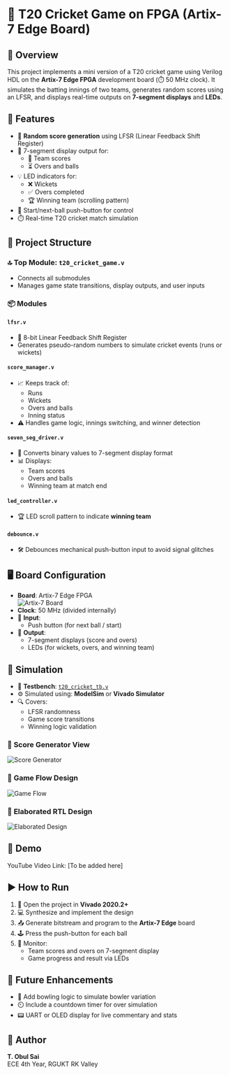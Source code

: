 # 🏏 T20 Cricket Game on FPGA (Artix-7 Edge Board)

## 📘 Overview

This project implements a mini version of a T20 cricket game using Verilog HDL on the **Artix-7 Edge FPGA** development board (⏱️ 50 MHz clock). It simulates the batting innings of two teams, generates random scores using an LFSR, and displays real-time outputs on **7-segment displays** and **LEDs**.

## 🎯 Features

- 🔁 **Random score generation** using LFSR (Linear Feedback Shift Register)
- 🔢 7-segment display output for:
  - 🏏 Team scores
  - ⏳ Overs and balls
- 💡 LED indicators for:
  - ❌ Wickets
  - ✅ Overs completed
  - 🏆 Winning team (scrolling pattern)
- 🔘 Start/next-ball push-button for control
- ⏱️ Real-time T20 cricket match simulation

## 🧩 Project Structure

### 🔝 Top Module: `t20_cricket_game.v`
- Connects all submodules
- Manages game state transitions, display outputs, and user inputs

### 📦 Modules

#### `lfsr.v`
- 🔄 8-bit Linear Feedback Shift Register
- Generates pseudo-random numbers to simulate cricket events (runs or wickets)

#### `score_manager.v`
- 📈 Keeps track of:
  - Runs
  - Wickets
  - Overs and balls
  - Inning status
- ⚠️ Handles game logic, innings switching, and winner detection

#### `seven_seg_driver.v`
- 🧮 Converts binary values to 7-segment display format
- 📊 Displays:
  - Team scores
  - Overs and balls
  - Winning team at match end

#### `led_controller.v`
- 🏆 LED scroll pattern to indicate **winning team**

#### `debounce.v`
- 🛠️ Debounces mechanical push-button input to avoid signal glitches

## 🖥️ Board Configuration

- **Board**: Artix-7 Edge FPGA  
  ![Artix-7 Board](https://github.com/obulsai/T20-CRICKET/blob/8b2a1465714110bac0d39ab138085ff546a4b080/implementation/EDGE_FPGA.jpeg)
- **Clock**: 50 MHz (divided internally)
- 🔘 **Input**:
  - Push button (for next ball / start)
- 🔢 **Output**:
  - 7-segment displays (score and overs)
  - LEDs (for wickets, overs, and winning team)

## 🧪 Simulation

- 🧾 **Testbench**: [`t20_cricket_tb.v`](https://github.com/obulsai/T20-CRICKET/blob/5330869aa6c7453d9851506dabc6b8fa8f53aea7/t20_cricket_tb.v)
- ⚙️ Simulated using: **ModelSim** or **Vivado Simulator**
- 🔍 Covers:
  - LFSR randomness
  - Game score transitions
  - Winning logic validation

### 📸 **Score Generator View**
![Score Generator](https://github.com/obulsai/T20-CRICKET/blob/303cb4524ee5b088c3775852c67f4e71efba9269/implementation/2_score_generate.jpeg)

### 📸 **Game Flow Design**
![Game Flow](https://github.com/obulsai/T20-CRICKET/blob/303cb4524ee5b088c3775852c67f4e71efba9269/Module_designs/game_flow.jpeg)

### 📸 **Elaborated RTL Design**
![Elaborated Design](https://github.com/obulsai/T20-CRICKET/blob/303cb4524ee5b088c3775852c67f4e71efba9269/RTL/elaborated_design.jpeg)

## 🎥 Demo

YouTube Video Link: [To be added here]

## ▶️ How to Run

1. 🔧 Open the project in **Vivado 2020.2+**
2. 💻 Synthesize and implement the design
3. 📤 Generate bitstream and program to the **Artix-7 Edge** board
4. 🕹️ Press the push-button for each ball
5. 👀 Monitor:
   - Team scores and overs on 7-segment display
   - Game progress and result via LEDs

## 🚀 Future Enhancements

- 🎳 Add bowling logic to simulate bowler variation
- ⏲️ Include a countdown timer for over simulation
- 📟 UART or OLED display for live commentary and stats

## 👤 Author

**T. Obul Sai**  
ECE 4th Year, RGUKT RK Valley
